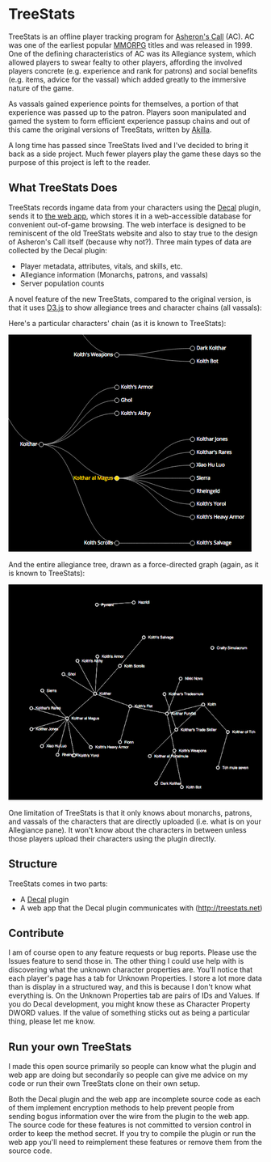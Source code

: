 # TreeStats

TreeStats is an offline player tracking program for [Asheron's Call](http://www.asheronscall.com/) (AC). AC was one of the earliest popular [MMORPG](http://en.wikipedia.org/wiki/Massively_multiplayer_online_role-playing_game) titles and was released in 1999. One of the defining characteristics of AC was its Allegiance system, which allowed players to swear fealty to other players, affording the involved players concrete (e.g. experience and rank for patrons) and social benefits (e.g. items, advice for the vassal) which added greatly to the immersive nature of the game.

As vassals gained experience points for themselves, a portion of that experience was passed up to the patron. Players soon manipulated and gamed the system to form efficient experience passup chains and out of this came the original versions of TreeStats, written by [Akilla](http://www.akilla.net/).

A long time has passed since TreeStats lived and I've decided to bring it back as a side project. Much fewer players play the game these days so the purpose of this project is left to the reader.


## What TreeStats Does

TreeStats records ingame data from your characters using the [Decal](http://www.decaldev.com/) plugin, sends it to [the web app](http://TreeStats.net), which stores it in a web-accessible database for convenient out-of-game browsing. The web interface is designed to be reminiscent of the old TreeStats website and also to stay true to the design of Asheron's Call itself (because why not?). Three main types of data are collected by the Decal plugin:

- Player metadata, attributes, vitals, and skills, etc.
- Allegiance information (Monarchs, patrons, and vassals)
- Server population counts

A novel feature of the new TreeStats, compared to the original version, is that it uses [D3.js](http://d3js.org) to show allegiance trees and character chains (all vassals):


Here's a particular characters' chain (as it is known to TreeStats):

![Allegiance chain](docs/chain.png)

And the entire allegiance tree, drawn as a force-directed graph (again, as it is known to TreeStats):

![Allegiance tree viewer](docs/tree.png)


One limitation of TreeStats is that it only knows about monarchs, patrons, and vassals of the characters that are directly uploaded (i.e. what is on your Allegiance pane). It won't know about the characters in between unless those players upload their characters using the plugin directly.

## Structure

TreeStats comes in two parts:

- A [Decal](http://www.decaldev.com/) plugin
- A web app that the Decal plugin communicates with (http://treestats.net)

## Contribute

I am of course open to any feature requests or bug reports. Please use the Issues feature to send those in. The other thing I could use help with is discovering what the unknown character properties are. You'll notice that each player's page has a tab for Unknown Properties. I store a lot more data than is display in a structured way, and this is because I don't know what everything is. On the Unknown Properties tab are pairs of IDs and Values. If you do Decal development, you might know these as Character Property DWORD values. If the value of something sticks out as being a particular thing, please let me know.

## Run your own TreeStats

I made this open source primarily so people can know what the plugin and web app are doing but secondarily so people can give me advice on my code or run their own TreeStats clone on their own setup.

Both the Decal plugin and the web app are incomplete source code as each of them implement encryption methods to help prevent people from sending bogus information over the wire from the plugin to the web app. The source code for these features is not committed to version control in order to keep the method secret. If you try to compile the plugin or run the web app you'll need to reimplement these features or remove them from the source code.